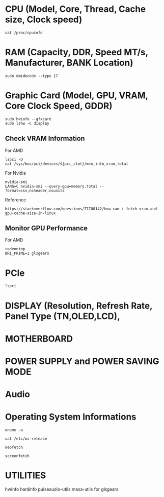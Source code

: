 # CPU (Model, Core, Thread, Cache size, Clock speed)

`cat /proc/cpuinfo`

# RAM (Capacity, DDR, Speed MT/s, Manufacturer, BANK Location)

`sudo dmidecode --type 17`

# Graphic Card (Model, GPU, VRAM, Core Clock Speed, GDDR)
```
sudo hwinfo --gfxcard
sudo lshw -C display
```

## Check VRAM Information

For AMD
```
lspci -D
cat /sys/bus/pci/devices/${pci_slot}/mem_info_vram_total
```
For Nvidia
```
nvidia-smi
LANG=C nvidia-smi --query-gpu=memory.total --format=csv,noheader,nounits
```
Reference
```
https://stackoverflow.com/questions/77708142/how-can-i-fetch-vram-and-gpu-cache-size-in-linux
```

## Monitor GPU Performance 
For AMD
```
radeontop
DRI_PRIME=1 glxgears
```


# PCIe

`lspci`

# DISPLAY (Resolution, Refresh Rate, Panel Type (TN,OLED,LCD), 

# MOTHERBOARD

# POWER SUPPLY and POWER SAVING MODE



# Audio


# Operating System Informations 

`uname -a`

`cat /etc/os-release`

`neofetch`

`screenfetch`

# UTILITIES
hwinfo
hardinfo
pulseaudio-utils
mesa-utils for glxgears
